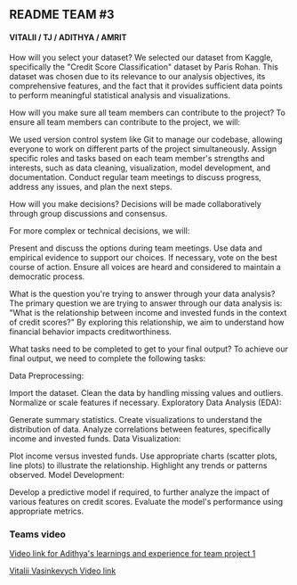 ## README TEAM #3

#### VITALII / TJ / ADITHYA / AMRIT

How will you select your dataset?
We selected our dataset from Kaggle, specifically the "Credit Score Classification" dataset by Paris Rohan. This dataset was chosen due to its relevance to our analysis objectives, its comprehensive features, and the fact that it provides sufficient data points to perform meaningful statistical analysis and visualizations.

How will you make sure all team members can contribute to the project?
To ensure all team members can contribute to the project, we will:

We used version control system like Git to manage our codebase, allowing everyone to work on different parts of the project simultaneously.
Assign specific roles and tasks based on each team member's strengths and interests, such as data cleaning, visualization, model development, and documentation.
Conduct regular team meetings to discuss progress, address any issues, and plan the next steps.

How will you make decisions?
Decisions will be made collaboratively through group discussions and consensus.

For more complex or technical decisions, we will:

Present and discuss the options during team meetings.
Use data and empirical evidence to support our choices.
If necessary, vote on the best course of action.
Ensure all voices are heard and considered to maintain a democratic process.

What is the question you're trying to answer through your data analysis?
The primary question we are trying to answer through our data analysis is: "What is the relationship between income and invested funds in the context of credit scores?" By exploring this relationship, we aim to understand how financial behavior impacts creditworthiness.

What tasks need to be completed to get to your final output?
To achieve our final output, we need to complete the following tasks:

Data Preprocessing:

Import the dataset.
Clean the data by handling missing values and outliers.
Normalize or scale features if necessary.
Exploratory Data Analysis (EDA):

Generate summary statistics.
Create visualizations to understand the distribution of data.
Analyze correlations between features, specifically income and invested funds.
Data Visualization:

Plot income versus invested funds.
Use appropriate charts (scatter plots, line plots) to illustrate the relationship.
Highlight any trends or patterns observed.
Model Development:

Develop a predictive model if required, to further analyze the impact of various features on credit scores.
Evaluate the model's performance using appropriate metrics.

### Teams video

[Video link for Adithya's learnings and experience for team project 1](https://www.loom.com/share/24b9fa14082f42b899b8e828dc705f15?sid=562ceb01-8fb0-46f7-95d7-afc0125a927b)

[Vitalii Vasinkevych Video link](https://www.loom.com/share/aaef59d7f5fd415790ce30a28ce291a7)
